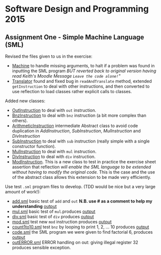 # Software Design and Programming 2015
## Assignment One - Simple Machine Language (SML)

Revised the files given to us in the exercise:

* [Machine](src/sml/Machine.java) to handle missing arguments, 
to halt if a problem was found in inputting the SML program *BUT
reverted back to original version having read Keith's Moodle Message `Leave the code alone!`"*
* [Translator](src/sml/Translator.java) found and fixed bug in `readAndTranslate` method, 
extended `getInstruction` to deal with other instructions, and then converted to use
reflection to load classes rather explicit calls to classes.

Added new classes:
* [OutInstruction](src/sml/OutInstruction.java) to deal with `out` instruction.
* [BnzInstruction](src/sml/BnzInstruction.java) to deal with `bnz` instruction (a bit more complex than others).
* [ArithmeticInstruction](src/sml/ArithmeticInstruction.java) intermediate Abstract class to avoid code duplication in *AddInstruction*, *SubInstruction*, *MulInstruction* and *DivInstruction*
* [SubInstruction](src/sml/SubInstruction.java) to deal with `sub` instruction (really simple with a single constructor function).
* [MulInstruction](src/sml/MulInstruction.java) to deal with `mul` instruction.
* [DivInstruction](src/sml/DivInstruction.java) to deal with `div` instruction.
* [ModInstruction](src/sml/ModInstruction.java). This is a new class to test in practice the exercise sheet assertion that reflection *will enable the SML language to be extended without having to modify the original code.*
This is the case and the use of the abstract class allows this extension to be made very efficiently.



Use test `.sml` program files to develop. (TDD would be nice but a very large amount of work!):
* [add.sml](src/add.sml) basic test of `add` and `out` **N.B. use # as a comment to help my understanding**
[output](out/add_sml_out.txt)
* [mul.sml](src/mul.sml) basic test of `mul`.produces [output](out/mul_sml_out.txt)
* [div.sml](src/div.sml) basic test of `div` produces [output](out/div_sml_out.txt)
* [mod.sml](src/mod.sml) test new `mod` instruction produces [output](out/mod_sml_out.txt)
* [count1to10.sml](src/count1to10.sml) test `bnz` by looping to print 1, 2, ... 10 produces [output](out/count1to10_sml_out.txt)
* [code.sml](src/code.sml) the SML program we were given to find factorial 6, produces [output](out/code_sml_out.txt)
* [outERROR.sml](src/outERROR.sml) ERROR handling on out: giving illegal register 32 produces sensible exception.



